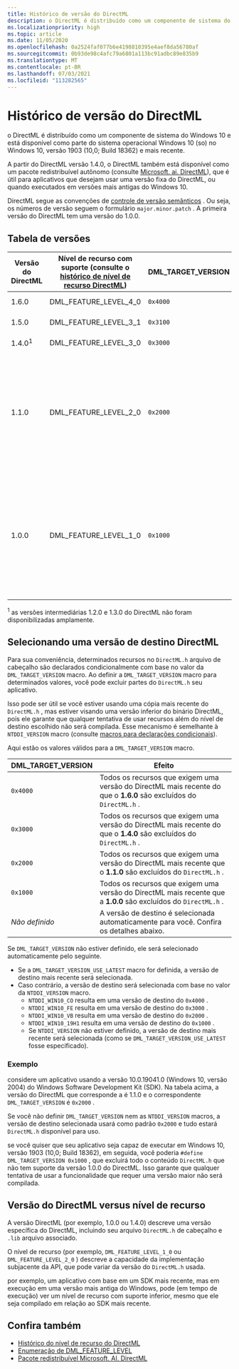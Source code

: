 ```yaml
---
title: Histórico de versão do DirectML
description: o DirectML é distribuído como um componente de sistema do Windows 10 e está disponível como parte do sistema operacional Windows 10 (so) no Windows 10, versão 1903 (10,0; Build 18362) e mais recente.
ms.localizationpriority: high
ms.topic: article
ms.date: 11/05/2020
ms.openlocfilehash: 0a2524faf077b6e4198810395e4aef8da56780af
ms.sourcegitcommit: 0b93de98c4afc79a6801a113bc91adbc89e835b9
ms.translationtype: MT
ms.contentlocale: pt-BR
ms.lasthandoff: 07/03/2021
ms.locfileid: "113282565"
---
```

# <a name="directml-version-history"></a>Histórico de versão do DirectML

o DirectML é distribuído como um componente de sistema do Windows 10 e está disponível como parte do sistema operacional Windows 10 (so) no Windows 10, versão 1903 (10,0; Build 18362) e mais recente.

A partir do DirectML versão 1.4.0, o DirectML também está disponível como um pacote redistribuível autônomo (consulte [Microsoft. ai. DirectML](https://www.nuget.org/packages/Microsoft.AI.DirectML/)), que é útil para aplicativos que desejam usar uma versão fixa do DirectML, ou quando executados em versões mais antigas do Windows 10.

DirectML segue as convenções de [controle de versão semânticos](https://semver.org/) . Ou seja, os números de versão seguem o formulário `major.minor.patch` . A primeira versão do DirectML tem uma versão do 1.0.0.

## <a name="version-table"></a>Tabela de versões

|Versão do DirectML|Nível de recurso com suporte (consulte o [histórico de nível de recurso DirectML](./dml-feature-level-history.md))|DML_TARGET_VERSION|Primeiro disponível em|Primeiro disponível em (redistribuível)|
|-|-|-|-|-|
|1.6.0|DML_FEATURE_LEVEL_4_0|`0x4000`|N/D|[DirectML-1.6.0](https://www.nuget.org/packages/Microsoft.AI.DirectML/1.6.0)|
|1.5.0|DML_FEATURE_LEVEL_3_1|`0x3100`|N/D|[DirectML-1.5.0](https://www.nuget.org/packages/Microsoft.AI.DirectML/1.5.0)|
|1.4.0<sup>1</sup>|DML_FEATURE_LEVEL_3_0|`0x3000`|N/D|[DirectML-1.4.0](https://www.nuget.org/packages/Microsoft.AI.DirectML/1.4.0)|
|1.1.0|DML_FEATURE_LEVEL_2_0|`0x2000`|Windows 10, versão 2004 (10,0; Build 19041) (Windows 10 pode ser 2020 atualização). Também conhecido como "20H1".|N/D|
|1.0.0|DML_FEATURE_LEVEL_1_0|`0x1000`|Windows 10, versão 1903 (10,0; Build 18362) (Atualização de maio de 2019 para o Windows 10). Também conhecido como "19H1".|N/D|

<sup>1</sup> as versões intermediárias 1.2.0 e 1.3.0 do DirectML não foram disponibilizadas amplamente.

## <a name="selecting-a-directml-target-version"></a>Selecionando uma versão de destino DirectML

Para sua conveniência, determinados recursos no `DirectML.h` arquivo de cabeçalho são declarados condicionalmente com base no valor da `DML_TARGET_VERSION` macro. Ao definir a `DML_TARGET_VERSION` macro para determinados valores, você pode excluir partes do `DirectML.h` seu aplicativo.

Isso pode ser útil se você estiver usando uma cópia mais recente do `DirectML.h` , mas estiver visando uma versão inferior do binário DirectML, pois ele garante que qualquer tentativa de usar recursos além do nível de destino escolhido não será compilada. Esse mecanismo é semelhante à `NTDDI_VERSION` macro (consulte [macros para declarações condicionais](../winprog/using-the-windows-headers.md#macros-for-conditional-declarations)).

Aqui estão os valores válidos para a `DML_TARGET_VERSION` macro.

|DML_TARGET_VERSION|Efeito|
|-|-|
|`0x4000`|Todos os recursos que exigem uma versão do DirectML mais recente do que o **1.6.0** são excluídos do `DirectML.h` .|
|`0x3000`|Todos os recursos que exigem uma versão do DirectML mais recente do que o **1.4.0** são excluídos do `DirectML.h` .|
|`0x2000`|Todos os recursos que exigem uma versão do DirectML mais recente que o **1.1.0** são excluídos do `DirectML.h` .|
|`0x1000`|Todos os recursos que exigem uma versão do DirectML mais recente que a **1.0.0** são excluídos do `DirectML.h` .|
|*Não definido*|A versão de destino é selecionada automaticamente para você. Confira os detalhes abaixo.|

Se `DML_TARGET_VERSION` não estiver definido, ele será selecionado automaticamente pelo seguinte.

* Se a `DML_TARGET_VERSION_USE_LATEST` macro for definida, a versão de destino mais recente será selecionada.
* Caso contrário, a versão de destino será selecionada com base no valor da `NTDDI_VERSION` macro.
  *  `NTDDI_WIN10_CO` resulta em uma versão de destino do `0x4000` .
  *  `NTDDI_WIN10_FE` resulta em uma versão de destino do `0x3000` .
  *  `NTDDI_WIN10_VB` resulta em uma versão de destino do `0x2000` .
  *  `NTDDI_WIN10_19H1` resulta em uma versão de destino do `0x1000` .
  *  Se `NTDDI_VERSION` não estiver definido, a versão de destino mais recente será selecionada (como se `DML_TARGET_VERSION_USE_LATEST` fosse especificado).

### <a name="example"></a>Exemplo

considere um aplicativo usando a versão 10.0.19041.0 (Windows 10, versão 2004) do Windows Software Development Kit (SDK). Na tabela acima, a versão do DirectML que corresponde a é 1.1.0 e o correspondente `DML_TARGET_VERSION` é `0x2000` .

Se você não definir `DML_TARGET_VERSION` nem as `NTDDI_VERSION` macros, a versão de destino selecionada usará como padrão `0x2000` e tudo estará `DirectML.h` disponível para uso.

se você quiser que seu aplicativo seja capaz de executar em Windows 10, versão 1903 (10,0; Build 18362), em seguida, você poderia `#define DML_TARGET_VERSION 0x1000` , que excluirá todo o conteúdo `DirectML.h` que não tem suporte da versão 1.0.0 do DirectML. Isso garante que qualquer tentativa de usar a funcionalidade que requer uma versão maior não será compilada.

## <a name="directml-version-versus-feature-level"></a>Versão do DirectML versus nível de recurso

A versão DirectML (por exemplo, 1.0.0 ou 1.4.0) descreve uma versão específica do DirectML, incluindo seu arquivo `DirectML.h` de cabeçalho e `.lib` arquivo associado.

O nível de recurso (por exemplo, `DML_FEATURE_LEVEL_1_0` ou `DML_FEATURE_LEVEL_2_0` ) descreve a capacidade da implementação subjacente da API, que pode variar da versão do `DirectML.h` usada.

por exemplo, um aplicativo com base em um SDK mais recente, mas em execução em uma versão mais antiga do Windows, pode (em tempo de execução) ver um nível de recurso com suporte inferior, mesmo que ele seja compilado em relação ao SDK mais recente.

## <a name="see-also"></a>Confira também

* [Histórico do nível de recurso do DirectML](./dml-feature-level-history.md)
* [Enumeração de DML_FEATURE_LEVEL](/windows/win32/api/directml/ne-directml-dml_feature_level)
* [Pacote redistribuível Microsoft. AI. DirectML](https://www.nuget.org/packages/Microsoft.AI.DirectML/)